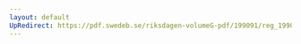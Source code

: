 ```yaml
---
layout: default
UpRedirect: https://pdf.swedeb.se/riksdagen-volumeG-pdf/199091/reg_199091_FöU/reg_199091_FöU_0006.pdf
---
```

